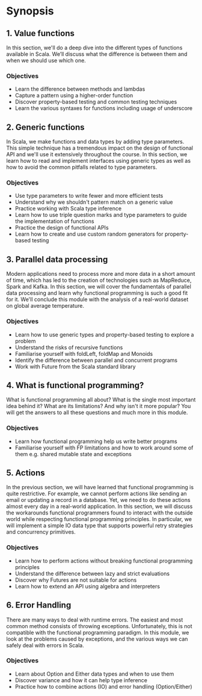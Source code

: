 # Synopsis

## 1. Value functions

In this section, we'll do a deep dive into the different types of functions available in Scala. 
We’ll discuss what the difference is between them and when we should use which one.

### Objectives
* Learn the difference between methods and lambdas
* Capture a pattern using a higher-order function
* Discover property-based testing and common testing techniques
* Learn the various syntaxes for functions including usage of underscore

## 2. Generic functions

In Scala, we make functions and data types by adding type parameters. This simple technique 
has a tremendous impact on the design of functional API and we'll use it extensively throughout 
the course. In this section, we learn how to read and implement interfaces using generic types 
as well as how to avoid the common pitfalls related to type parameters.

### Objectives
* Use type parameters to write fewer and more efficient tests
* Understand why we shouldn't pattern match on a generic value
* Practice working with Scala type inference
* Learn how to use triple question marks and type parameters to guide the implementation of functions
* Practice the design of functional APIs
* Learn how to create and use custom random generators for property-based testing


## 3. Parallel data processing

Modern applications need to process more and more data in a short amount of time, which has led 
to the creation of technologies such as MapReduce, Spark and Kafka. In this section, we will 
cover the fundamentals of parallel data processing and learn why functional programming is such 
a good fit for it. We'll conclude this module with the analysis of a real-world dataset on global 
average temperature.

### Objectives
* Learn how to use generic types and property-based testing to explore a problem
* Understand the risks of recursive functions
* Familiarise yourself with foldLeft, foldMap and Monoids
* Identify the difference between parallel and concurrent programs
* Work with Future from the Scala standard library

## 4. What is functional programming?

What is functional programming all about? What is the single most important idea behind it? What 
are its limitations? And why isn't it more popular? You will get the answers to all these questions
 and much more in this module.

### Objectives
* Learn how functional programming help us write better programs
* Familiarise yourself with FP limitations and how to work around some of them e.g. 
shared mutable state and exceptions

## 5. Actions

In the previous section, we will have learned that functional programming is quite restrictive. 
For example, we cannot perform actions like sending an email or updating a record in a database. 
Yet, we need to do these actions almost every day in a real-world application. In this section, 
we will discuss the workarounds functional programmers found to interact with the outside world 
while respecting functional programming principles. In particular, we will implement a simple IO
data type that supports powerful retry strategies and concurrency primitives.

### Objectives
* Learn how to perform actions without breaking functional programming principles
* Understand the difference between lazy and strict evaluations
* Discover why Futures are not suitable for actions
* Learn how to extend an API using algebra and interpreters


## 6. Error Handling

There are many ways to deal with runtime errors. The easiest and most common method consists of
throwing exceptions. Unfortunately, this is not compatible with the functional programming 
paradigm. In this module, we look at the problems caused by exceptions, and the various ways
we can safely deal with errors in Scala.

### Objectives
* Learn about Option and Either data types and when to use them
* Discover variance and how it can help type inference
* Practice how to combine actions (IO) and error handling (Option/Either)
